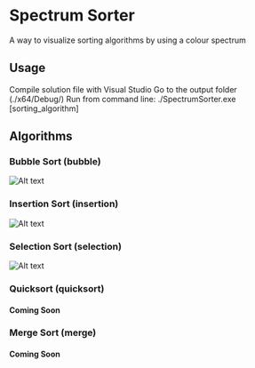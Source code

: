 # Spectrum Sorter

A way to visualize sorting algorithms by using a colour spectrum

## Usage

Compile solution file with Visual Studio
Go to the output folder (./x64/Debug/)
Run from command line:
  ./SpectrumSorter.exe [sorting_algorithm]

## Algorithms
### Bubble Sort (bubble)
![Alt text](https://i.imgur.com/2d5MX2v.gifv)

### Insertion Sort (insertion)
![Alt text](https://i.imgur.com/1VvU5yD.gifv)

### Selection Sort (selection)
![Alt text](https://i.imgur.com/k7hYuxb.gifv)

### Quicksort (quicksort)
#### Coming Soon

### Merge Sort (merge)
#### Coming Soon
